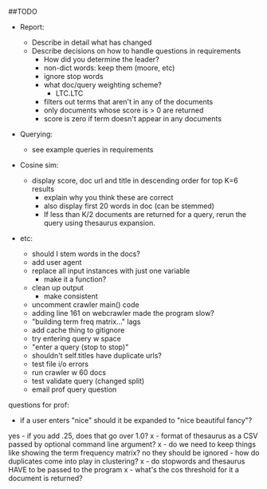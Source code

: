 ##TODO

- Report: 
    - Describe in detail what has changed
    - Describe decisions on how to handle questions in requirements
        - How did you determine the leader?
        - non-dict words: keep them (moore, etc) 
        - ignore stop words
        - what doc/query weighting scheme?
            - LTC.LTC
        - filters out terms that aren't in any of the documents
        - only documents whose score is > 0 are returned
        - score is zero if term doesn't appear in any documents
            
- Querying:
    - see example queries in requirements
  
- Cosine sim:
    - display score, doc url and title in descending order for top K=6 results
        - explain why you think these are correct
        - also display first 20 words in doc (can be stemmed)
        - If less than K/2 documents are returned for a query, rerun the query using thesaurus expansion.    
    
 - etc:
    - should I stem words in the docs?
    - add user agent
    - replace all input instances with just one variable
        - make it a function?
    - clean up output 
        - make consistent
    - uncomment crawler main() code
    - adding line 161 on webcrawler made the program slow?
    - "building term freq matrix..." lags
    - add cache thing to gitignore
    - try entering query w space
    - "enter a query (stop to stop)"
    - shouldn't self.titles have duplicate urls?
    - test file i/o errors
    - run crawler w 60 docs
    - test validate query (changed split)
    - email prof query question
    
    
 questions for prof:
 
 - if a user enters "nice" should it be expanded to "nice beautiful fancy"?
 
 yes  - if you add .25, does that go over 1.0?
 x   - format of thesaurus as a CSV passed by optional command line argument?
 x   - do we need to keep things like showing the term frequency matrix? 
no they should be ignored    - how do duplicates come into play in clustering?
 x   - do stopwords and thesaurus HAVE to be passed to the program
 x   - what's the cos threshold for it a document is returned?